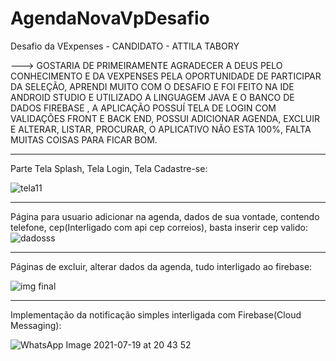 # AgendaNovaVpDesafio
Desafio da VExpenses - CANDIDATO - ATTILA TABORY


---> GOSTARIA DE PRIMEIRAMENTE AGRADECER A  DEUS PELO CONHECIMENTO   E  DA VEXPENSES PELA OPORTUNIDADE DE PARTICIPAR DA SELEÇÃO, APRENDI MUITO COM O DESAFIO E FOI FEITO NA IDE ANDROID STUDIO E UTILIZADO A LINGUAGEM JAVA E O BANCO DE DADOS FIREBASE , A APLICAÇÃO POSSUÍ TELA DE LOGIN COM VALIDAÇÕES FRONT E BACK END, POSSUI ADICIONAR AGENDA, EXCLUIR E ALTERAR, LISTAR, PROCURAR, O APLICATIVO NÃO ESTA 100%, FALTA MUITAS COISAS PARA FICAR BOM.





----------------------------------------------------------------------------------------------------------------------------------------------------------------------

Parte Tela Splash, Tela Login, Tela Cadastre-se:

![tela11](https://user-images.githubusercontent.com/76443540/126244182-986ab863-b3e4-451e-b369-8fef31d9d1cd.png)


-------------------------------------------------------------------------------------------------------------------------------------------------------------------------

Página para usuario adicionar na agenda, dados de sua vontade, contendo telefone, cep(Interligado com api cep correios), basta inserir cep valido:
![dadosss](https://user-images.githubusercontent.com/76443540/126244816-ffac362d-6118-4c33-b985-2e8be50614af.png)


-------------------------------------------------------------------------------------------------------------------------------------------------------------------------

Páginas de excluir, alterar dados da agenda, tudo interligado ao firebase:

![img final](https://user-images.githubusercontent.com/76443540/126245670-76389dca-776d-4012-80de-34960b6ff546.png)

-------------------------------------------------------------------------------------------------------------------------------------------------------------------------


Implementação da notificação simples interligada com Firebase(Cloud Messaging):

![WhatsApp Image 2021-07-19 at 20 43 52](https://user-images.githubusercontent.com/76443540/126242033-b26ddb93-cfc9-45f4-9068-b2425d7cd82a.jpeg)



